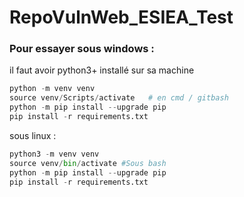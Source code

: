 # RepoVulnWeb_ESIEA_Test

### Pour essayer sous windows : 
il faut avoir python3+ installé sur sa machine
```python
python -m venv venv
source venv/Scripts/activate   # en cmd / gitbash
python -m pip install --upgrade pip
pip install -r requirements.txt
``` 

sous linux : 
```python
python3 -m venv venv
source venv/bin/activate #Sous bash
python -m pip install --upgrade pip
pip install -r requirements.txt
``` 
